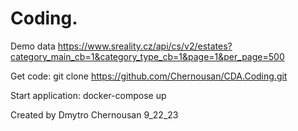 # Coding.

Demo data https://www.sreality.cz/api/cs/v2/estates?category_main_cb=1&category_type_cb=1&page=1&per_page=500

Get code:
git clone https://github.com/Chernousan/CDA.Coding.git

Start application: 
docker-compose up

Created by Dmytro Chernousan 9_22_23